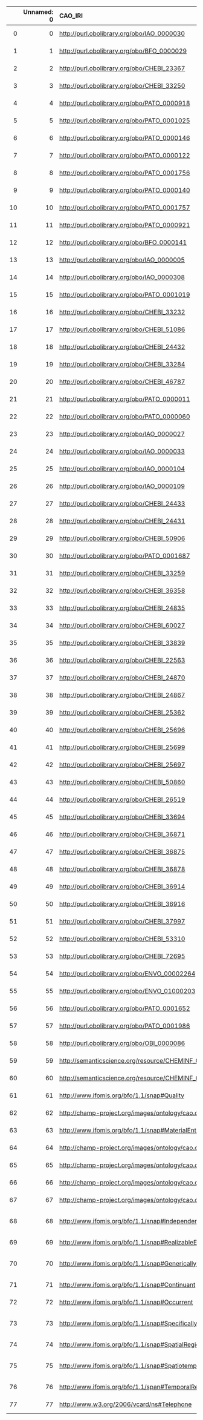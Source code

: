 |    |   Unnamed: 0 | CAO_IRI                                                            | CAO_DESC                                                                                                                       | ENVO_IRI                                     | ENVO_DESC                                                                                        |
|---:|-------------:|:-------------------------------------------------------------------|:-------------------------------------------------------------------------------------------------------------------------------|:---------------------------------------------|:-------------------------------------------------------------------------------------------------|
|  0 |            0 | http://purl.obolibrary.org/obo/IAO_0000030                         | {'iri': 'http://purl.obolibrary.org/obo/IAO_0000030'}                                                                          | http://purl.obolibrary.org/obo/IAO_0000030   | {'iri': 'http://purl.obolibrary.org/obo/IAO_0000030'}                                            |
|  1 |            1 | http://purl.obolibrary.org/obo/BFO_0000029                         | {'iri': 'http://purl.obolibrary.org/obo/BFO_0000029'}                                                                          | http://purl.obolibrary.org/obo/BFO_0000029   | {'iri': 'http://purl.obolibrary.org/obo/BFO_0000029'}                                            |
|  2 |            2 | http://purl.obolibrary.org/obo/CHEBI_23367                         | {'iri': 'http://purl.obolibrary.org/obo/CHEBI_23367'}                                                                          | http://purl.obolibrary.org/obo/CHEBI_23367   | {'iri': 'http://purl.obolibrary.org/obo/CHEBI_23367'}                                            |
|  3 |            3 | http://purl.obolibrary.org/obo/CHEBI_33250                         | {'iri': 'http://purl.obolibrary.org/obo/CHEBI_33250'}                                                                          | http://purl.obolibrary.org/obo/CHEBI_33250   | {'iri': 'http://purl.obolibrary.org/obo/CHEBI_33250'}                                            |
|  4 |            4 | http://purl.obolibrary.org/obo/PATO_0000918                        | {'iri': 'http://purl.obolibrary.org/obo/PATO_0000918'}                                                                         | http://purl.obolibrary.org/obo/PATO_0000918  | {'iri': 'http://purl.obolibrary.org/obo/PATO_0000918'}                                           |
|  5 |            5 | http://purl.obolibrary.org/obo/PATO_0001025                        | {'iri': 'http://purl.obolibrary.org/obo/PATO_0001025'}                                                                         | http://purl.obolibrary.org/obo/PATO_0001025  | {'iri': 'http://purl.obolibrary.org/obo/PATO_0001025'}                                           |
|  6 |            6 | http://purl.obolibrary.org/obo/PATO_0000146                        | {'iri': 'http://purl.obolibrary.org/obo/PATO_0000146'}                                                                         | http://purl.obolibrary.org/obo/PATO_0000146  | {'iri': 'http://purl.obolibrary.org/obo/PATO_0000146'}                                           |
|  7 |            7 | http://purl.obolibrary.org/obo/PATO_0000122                        | {'iri': 'http://purl.obolibrary.org/obo/PATO_0000122'}                                                                         | http://purl.obolibrary.org/obo/PATO_0000122  | {'iri': 'http://purl.obolibrary.org/obo/PATO_0000122'}                                           |
|  8 |            8 | http://purl.obolibrary.org/obo/PATO_0001756                        | {'iri': 'http://purl.obolibrary.org/obo/PATO_0001756'}                                                                         | http://purl.obolibrary.org/obo/PATO_0001756  | {'iri': 'http://purl.obolibrary.org/obo/PATO_0001756'}                                           |
|  9 |            9 | http://purl.obolibrary.org/obo/PATO_0000140                        | {'iri': 'http://purl.obolibrary.org/obo/PATO_0000140'}                                                                         | http://purl.obolibrary.org/obo/PATO_0000140  | {'iri': 'http://purl.obolibrary.org/obo/PATO_0000140'}                                           |
| 10 |           10 | http://purl.obolibrary.org/obo/PATO_0001757                        | {'iri': 'http://purl.obolibrary.org/obo/PATO_0001757'}                                                                         | http://purl.obolibrary.org/obo/PATO_0001757  | {'iri': 'http://purl.obolibrary.org/obo/PATO_0001757'}                                           |
| 11 |           11 | http://purl.obolibrary.org/obo/PATO_0000921                        | {'iri': 'http://purl.obolibrary.org/obo/PATO_0000921'}                                                                         | http://purl.obolibrary.org/obo/PATO_0000921  | {'iri': 'http://purl.obolibrary.org/obo/PATO_0000921'}                                           |
| 12 |           12 | http://purl.obolibrary.org/obo/BFO_0000141                         | {'iri': 'http://purl.obolibrary.org/obo/BFO_0000141'}                                                                          | http://purl.obolibrary.org/obo/BFO_0000141   | {'iri': 'http://purl.obolibrary.org/obo/BFO_0000141'}                                            |
| 13 |           13 | http://purl.obolibrary.org/obo/IAO_0000005                         | {'iri': 'http://purl.obolibrary.org/obo/IAO_0000005'}                                                                          | http://purl.obolibrary.org/obo/IAO_0000005   | {'iri': 'http://purl.obolibrary.org/obo/IAO_0000005'}                                            |
| 14 |           14 | http://purl.obolibrary.org/obo/IAO_0000308                         | {'iri': 'http://purl.obolibrary.org/obo/IAO_0000308'}                                                                          | http://purl.obolibrary.org/obo/IAO_0000308   | {'iri': 'http://purl.obolibrary.org/obo/IAO_0000308'}                                            |
| 15 |           15 | http://purl.obolibrary.org/obo/PATO_0001019                        | {'iri': 'http://purl.obolibrary.org/obo/PATO_0001019'}                                                                         | http://purl.obolibrary.org/obo/PATO_0001019  | {'iri': 'http://purl.obolibrary.org/obo/PATO_0001019'}                                           |
| 16 |           16 | http://purl.obolibrary.org/obo/CHEBI_33232                         | {'iri': 'http://purl.obolibrary.org/obo/CHEBI_33232'}                                                                          | http://purl.obolibrary.org/obo/CHEBI_33232   | {'iri': 'http://purl.obolibrary.org/obo/CHEBI_33232'}                                            |
| 17 |           17 | http://purl.obolibrary.org/obo/CHEBI_51086                         | {'iri': 'http://purl.obolibrary.org/obo/CHEBI_51086'}                                                                          | http://purl.obolibrary.org/obo/CHEBI_51086   | {'iri': 'http://purl.obolibrary.org/obo/CHEBI_51086'}                                            |
| 18 |           18 | http://purl.obolibrary.org/obo/CHEBI_24432                         | {'iri': 'http://purl.obolibrary.org/obo/CHEBI_24432'}                                                                          | http://purl.obolibrary.org/obo/CHEBI_24432   | {'iri': 'http://purl.obolibrary.org/obo/CHEBI_24432'}                                            |
| 19 |           19 | http://purl.obolibrary.org/obo/CHEBI_33284                         | {'iri': 'http://purl.obolibrary.org/obo/CHEBI_33284'}                                                                          | http://purl.obolibrary.org/obo/CHEBI_33284   | {'iri': 'http://purl.obolibrary.org/obo/CHEBI_33284'}                                            |
| 20 |           20 | http://purl.obolibrary.org/obo/CHEBI_46787                         | {'iri': 'http://purl.obolibrary.org/obo/CHEBI_46787'}                                                                          | http://purl.obolibrary.org/obo/CHEBI_46787   | {'iri': 'http://purl.obolibrary.org/obo/CHEBI_46787'}                                            |
| 21 |           21 | http://purl.obolibrary.org/obo/PATO_0000011                        | {'iri': 'http://purl.obolibrary.org/obo/PATO_0000011'}                                                                         | http://purl.obolibrary.org/obo/PATO_0000011  | {'iri': 'http://purl.obolibrary.org/obo/PATO_0000011'}                                           |
| 22 |           22 | http://purl.obolibrary.org/obo/PATO_0000060                        | {'iri': 'http://purl.obolibrary.org/obo/PATO_0000060'}                                                                         | http://purl.obolibrary.org/obo/PATO_0000060  | {'iri': 'http://purl.obolibrary.org/obo/PATO_0000060'}                                           |
| 23 |           23 | http://purl.obolibrary.org/obo/IAO_0000027                         | {'iri': 'http://purl.obolibrary.org/obo/IAO_0000027'}                                                                          | http://purl.obolibrary.org/obo/IAO_0000027   | {'iri': 'http://purl.obolibrary.org/obo/IAO_0000027'}                                            |
| 24 |           24 | http://purl.obolibrary.org/obo/IAO_0000033                         | {'iri': 'http://purl.obolibrary.org/obo/IAO_0000033'}                                                                          | http://purl.obolibrary.org/obo/IAO_0000033   | {'iri': 'http://purl.obolibrary.org/obo/IAO_0000033'}                                            |
| 25 |           25 | http://purl.obolibrary.org/obo/IAO_0000104                         | {'iri': 'http://purl.obolibrary.org/obo/IAO_0000104'}                                                                          | http://purl.obolibrary.org/obo/IAO_0000104   | {'iri': 'http://purl.obolibrary.org/obo/IAO_0000104'}                                            |
| 26 |           26 | http://purl.obolibrary.org/obo/IAO_0000109                         | {'iri': 'http://purl.obolibrary.org/obo/IAO_0000109'}                                                                          | http://purl.obolibrary.org/obo/IAO_0000109   | {'iri': 'http://purl.obolibrary.org/obo/IAO_0000109'}                                            |
| 27 |           27 | http://purl.obolibrary.org/obo/CHEBI_24433                         | {'iri': 'http://purl.obolibrary.org/obo/CHEBI_24433'}                                                                          | http://purl.obolibrary.org/obo/CHEBI_24433   | {'iri': 'http://purl.obolibrary.org/obo/CHEBI_24433'}                                            |
| 28 |           28 | http://purl.obolibrary.org/obo/CHEBI_24431                         | {'iri': 'http://purl.obolibrary.org/obo/CHEBI_24431'}                                                                          | http://purl.obolibrary.org/obo/CHEBI_24431   | {'iri': 'http://purl.obolibrary.org/obo/CHEBI_24431'}                                            |
| 29 |           29 | http://purl.obolibrary.org/obo/CHEBI_50906                         | {'iri': 'http://purl.obolibrary.org/obo/CHEBI_50906'}                                                                          | http://purl.obolibrary.org/obo/CHEBI_50906   | {'iri': 'http://purl.obolibrary.org/obo/CHEBI_50906'}                                            |
| 30 |           30 | http://purl.obolibrary.org/obo/PATO_0001687                        | {'iri': 'http://purl.obolibrary.org/obo/PATO_0001687'}                                                                         | http://purl.obolibrary.org/obo/PATO_0001687  | {'iri': 'http://purl.obolibrary.org/obo/PATO_0001687'}                                           |
| 31 |           31 | http://purl.obolibrary.org/obo/CHEBI_33259                         | {'iri': 'http://purl.obolibrary.org/obo/CHEBI_33259'}                                                                          | http://purl.obolibrary.org/obo/CHEBI_33259   | {'iri': 'http://purl.obolibrary.org/obo/CHEBI_33259'}                                            |
| 32 |           32 | http://purl.obolibrary.org/obo/CHEBI_36358                         | {'iri': 'http://purl.obolibrary.org/obo/CHEBI_36358'}                                                                          | http://purl.obolibrary.org/obo/CHEBI_36358   | {'iri': 'http://purl.obolibrary.org/obo/CHEBI_36358'}                                            |
| 33 |           33 | http://purl.obolibrary.org/obo/CHEBI_24835                         | {'iri': 'http://purl.obolibrary.org/obo/CHEBI_24835'}                                                                          | http://purl.obolibrary.org/obo/CHEBI_24835   | {'iri': 'http://purl.obolibrary.org/obo/CHEBI_24835'}                                            |
| 34 |           34 | http://purl.obolibrary.org/obo/CHEBI_60027                         | {'iri': 'http://purl.obolibrary.org/obo/CHEBI_60027'}                                                                          | http://purl.obolibrary.org/obo/CHEBI_60027   | {'iri': 'http://purl.obolibrary.org/obo/CHEBI_60027'}                                            |
| 35 |           35 | http://purl.obolibrary.org/obo/CHEBI_33839                         | {'iri': 'http://purl.obolibrary.org/obo/CHEBI_33839'}                                                                          | http://purl.obolibrary.org/obo/CHEBI_33839   | {'iri': 'http://purl.obolibrary.org/obo/CHEBI_33839'}                                            |
| 36 |           36 | http://purl.obolibrary.org/obo/CHEBI_22563                         | {'iri': 'http://purl.obolibrary.org/obo/CHEBI_22563'}                                                                          | http://purl.obolibrary.org/obo/CHEBI_22563   | {'iri': 'http://purl.obolibrary.org/obo/CHEBI_22563'}                                            |
| 37 |           37 | http://purl.obolibrary.org/obo/CHEBI_24870                         | {'iri': 'http://purl.obolibrary.org/obo/CHEBI_24870'}                                                                          | http://purl.obolibrary.org/obo/CHEBI_24870   | {'iri': 'http://purl.obolibrary.org/obo/CHEBI_24870'}                                            |
| 38 |           38 | http://purl.obolibrary.org/obo/CHEBI_24867                         | {'iri': 'http://purl.obolibrary.org/obo/CHEBI_24867'}                                                                          | http://purl.obolibrary.org/obo/CHEBI_24867   | {'iri': 'http://purl.obolibrary.org/obo/CHEBI_24867'}                                            |
| 39 |           39 | http://purl.obolibrary.org/obo/CHEBI_25362                         | {'iri': 'http://purl.obolibrary.org/obo/CHEBI_25362'}                                                                          | http://purl.obolibrary.org/obo/CHEBI_25362   | {'iri': 'http://purl.obolibrary.org/obo/CHEBI_25362'}                                            |
| 40 |           40 | http://purl.obolibrary.org/obo/CHEBI_25696                         | {'iri': 'http://purl.obolibrary.org/obo/CHEBI_25696'}                                                                          | http://purl.obolibrary.org/obo/CHEBI_25696   | {'iri': 'http://purl.obolibrary.org/obo/CHEBI_25696'}                                            |
| 41 |           41 | http://purl.obolibrary.org/obo/CHEBI_25699                         | {'iri': 'http://purl.obolibrary.org/obo/CHEBI_25699'}                                                                          | http://purl.obolibrary.org/obo/CHEBI_25699   | {'iri': 'http://purl.obolibrary.org/obo/CHEBI_25699'}                                            |
| 42 |           42 | http://purl.obolibrary.org/obo/CHEBI_25697                         | {'iri': 'http://purl.obolibrary.org/obo/CHEBI_25697'}                                                                          | http://purl.obolibrary.org/obo/CHEBI_25697   | {'iri': 'http://purl.obolibrary.org/obo/CHEBI_25697'}                                            |
| 43 |           43 | http://purl.obolibrary.org/obo/CHEBI_50860                         | {'iri': 'http://purl.obolibrary.org/obo/CHEBI_50860'}                                                                          | http://purl.obolibrary.org/obo/CHEBI_50860   | {'iri': 'http://purl.obolibrary.org/obo/CHEBI_50860'}                                            |
| 44 |           44 | http://purl.obolibrary.org/obo/CHEBI_26519                         | {'iri': 'http://purl.obolibrary.org/obo/CHEBI_26519'}                                                                          | http://purl.obolibrary.org/obo/CHEBI_26519   | {'iri': 'http://purl.obolibrary.org/obo/CHEBI_26519'}                                            |
| 45 |           45 | http://purl.obolibrary.org/obo/CHEBI_33694                         | {'iri': 'http://purl.obolibrary.org/obo/CHEBI_33694'}                                                                          | http://purl.obolibrary.org/obo/CHEBI_33694   | {'iri': 'http://purl.obolibrary.org/obo/CHEBI_33694'}                                            |
| 46 |           46 | http://purl.obolibrary.org/obo/CHEBI_36871                         | {'iri': 'http://purl.obolibrary.org/obo/CHEBI_36871'}                                                                          | http://purl.obolibrary.org/obo/CHEBI_36871   | {'iri': 'http://purl.obolibrary.org/obo/CHEBI_36871'}                                            |
| 47 |           47 | http://purl.obolibrary.org/obo/CHEBI_36875                         | {'iri': 'http://purl.obolibrary.org/obo/CHEBI_36875'}                                                                          | http://purl.obolibrary.org/obo/CHEBI_36875   | {'iri': 'http://purl.obolibrary.org/obo/CHEBI_36875'}                                            |
| 48 |           48 | http://purl.obolibrary.org/obo/CHEBI_36878                         | {'iri': 'http://purl.obolibrary.org/obo/CHEBI_36878'}                                                                          | http://purl.obolibrary.org/obo/CHEBI_36878   | {'iri': 'http://purl.obolibrary.org/obo/CHEBI_36878'}                                            |
| 49 |           49 | http://purl.obolibrary.org/obo/CHEBI_36914                         | {'iri': 'http://purl.obolibrary.org/obo/CHEBI_36914'}                                                                          | http://purl.obolibrary.org/obo/CHEBI_36914   | {'iri': 'http://purl.obolibrary.org/obo/CHEBI_36914'}                                            |
| 50 |           50 | http://purl.obolibrary.org/obo/CHEBI_36916                         | {'iri': 'http://purl.obolibrary.org/obo/CHEBI_36916'}                                                                          | http://purl.obolibrary.org/obo/CHEBI_36916   | {'iri': 'http://purl.obolibrary.org/obo/CHEBI_36916'}                                            |
| 51 |           51 | http://purl.obolibrary.org/obo/CHEBI_37997                         | {'iri': 'http://purl.obolibrary.org/obo/CHEBI_37997'}                                                                          | http://purl.obolibrary.org/obo/CHEBI_37997   | {'iri': 'http://purl.obolibrary.org/obo/CHEBI_37997'}                                            |
| 52 |           52 | http://purl.obolibrary.org/obo/CHEBI_53310                         | {'iri': 'http://purl.obolibrary.org/obo/CHEBI_53310'}                                                                          | http://purl.obolibrary.org/obo/CHEBI_53310   | {'iri': 'http://purl.obolibrary.org/obo/CHEBI_53310'}                                            |
| 53 |           53 | http://purl.obolibrary.org/obo/CHEBI_72695                         | {'iri': 'http://purl.obolibrary.org/obo/CHEBI_72695'}                                                                          | http://purl.obolibrary.org/obo/CHEBI_72695   | {'iri': 'http://purl.obolibrary.org/obo/CHEBI_72695'}                                            |
| 54 |           54 | http://purl.obolibrary.org/obo/ENVO_00002264                       | {'iri': 'http://purl.obolibrary.org/obo/ENVO_00002264'}                                                                        | http://purl.obolibrary.org/obo/ENVO_00002264 | {'iri': 'http://purl.obolibrary.org/obo/ENVO_00002264'}                                          |
| 55 |           55 | http://purl.obolibrary.org/obo/ENVO_01000203                       | {'iri': 'http://purl.obolibrary.org/obo/ENVO_01000203'}                                                                        | http://purl.obolibrary.org/obo/ENVO_01000203 | {'iri': 'http://purl.obolibrary.org/obo/ENVO_01000203'}                                          |
| 56 |           56 | http://purl.obolibrary.org/obo/PATO_0001652                        | {'iri': 'http://purl.obolibrary.org/obo/PATO_0001652'}                                                                         | http://purl.obolibrary.org/obo/PATO_0001652  | {'iri': 'http://purl.obolibrary.org/obo/PATO_0001652'}                                           |
| 57 |           57 | http://purl.obolibrary.org/obo/PATO_0001986                        | {'iri': 'http://purl.obolibrary.org/obo/PATO_0001986'}                                                                         | http://purl.obolibrary.org/obo/PATO_0001986  | {'iri': 'http://purl.obolibrary.org/obo/PATO_0001986'}                                           |
| 58 |           58 | http://purl.obolibrary.org/obo/OBI_0000086                         | {'label': 'reagent role', 'prefLabel': 'reagent role', 'altLabel': 'reagent', 'name': 'OBI_0000086'}                           | http://purl.obolibrary.org/obo/CHEBI_33893   | {'label': 'reagent'}                                                                             |
| 59 |           59 | http://semanticscience.org/resource/CHEMINF_000266                 | {'label': 'Chemical substance', 'prefLabel': None, 'altLabel': None, 'name': 'CHEMINF_000266'}                                 | http://purl.obolibrary.org/obo/CHEBI_59999   | {'label': 'Chemical substance'}                                                                  |
| 60 |           60 | http://semanticscience.org/resource/CHEMINF_000068                 | {'label': 'functional group', 'prefLabel': None, 'altLabel': None, 'name': 'CHEMINF_000068'}                                   | http://purl.obolibrary.org/obo/CHEBI_24433   | {'label': 'functional group'}                                                                    |
| 61 |           61 | http://www.ifomis.org/bfo/1.1/snap#Quality                         | {'label': 'Quality', 'prefLabel': None, 'altLabel': None, 'name': 'Quality'}                                                   | http://purl.obolibrary.org/obo/BFO_0000019   | {'label': 'Quality', 'prefLabel': 'Quality'}                                                     |
| 62 |           62 | http://champ-project.org/images/ontology/cao.owl#CAO_000028        | {'label': 'Depth', 'prefLabel': None, 'altLabel': None, 'name': 'CAO_000028'}                                                  | http://purl.obolibrary.org/obo/PATO_0001595  | {'altLabel': 'Depth'}                                                                            |
| 63 |           63 | http://www.ifomis.org/bfo/1.1/snap#MaterialEntity                  | {'label': 'Material entity', 'prefLabel': None, 'altLabel': None, 'name': 'MaterialEntity'}                                    | http://purl.obolibrary.org/obo/BFO_0000040   | {'label': 'Material entity', 'prefLabel': 'Material entity'}                                     |
| 64 |           64 | http://champ-project.org/images/ontology/cao.owl#CAO_000114        | {'label': 'Environmental role', 'prefLabel': None, 'altLabel': None, 'name': 'CAO_000114'}                                     | http://purl.obolibrary.org/obo/ENVO_01001303 | {'label': 'Environmental role'}                                                                  |
| 65 |           65 | http://champ-project.org/images/ontology/cao.owl#CAO_000156        | {'label': 'Mixture', 'prefLabel': None, 'altLabel': None, 'name': 'CAO_000156'}                                                | http://purl.obolibrary.org/obo/CHEBI_60004   | {'label': 'Mixture'}                                                                             |
| 66 |           66 | http://champ-project.org/images/ontology/cao.owl#CAO_000180        | {'label': 'Reagent', 'prefLabel': None, 'altLabel': None, 'name': 'CAO_000180'}                                                | http://purl.obolibrary.org/obo/CHEBI_33893   | {'label': 'Reagent'}                                                                             |
| 67 |           67 | http://champ-project.org/images/ontology/cao.owl#PATO_0000125      | {'label': 'Mass', 'prefLabel': None, 'altLabel': None, 'name': 'PATO_0000125'}                                                 | http://purl.obolibrary.org/obo/PATO_0000125  | {'altLabel': 'Mass'}                                                                             |
| 68 |           68 | http://www.ifomis.org/bfo/1.1/snap#IndependentContinuant           | {'label': 'Independent Continuant', 'prefLabel': None, 'altLabel': None, 'name': 'IndependentContinuant'}                      | http://purl.obolibrary.org/obo/BFO_0000004   | {'label': 'Independent Continuant', 'prefLabel': 'Independent Continuant'}                       |
| 69 |           69 | http://www.ifomis.org/bfo/1.1/snap#RealizableEntity                | {'label': 'Realizable entity', 'prefLabel': None, 'altLabel': None, 'name': 'RealizableEntity'}                                | http://purl.obolibrary.org/obo/BFO_0000017   | {'label': 'Realizable entity', 'prefLabel': 'Realizable entity'}                                 |
| 70 |           70 | http://www.ifomis.org/bfo/1.1/snap#GenericallyDependentContinuant  | {'label': 'Generically dependent continuant', 'prefLabel': None, 'altLabel': None, 'name': 'GenericallyDependentContinuant'}   | http://purl.obolibrary.org/obo/BFO_0000031   | {'label': 'Generically dependent continuant', 'prefLabel': 'Generically dependent continuant'}   |
| 71 |           71 | http://www.ifomis.org/bfo/1.1/snap#Continuant                      | {'label': 'Continuant', 'prefLabel': None, 'altLabel': None, 'name': 'Continuant'}                                             | http://purl.obolibrary.org/obo/BFO_0000002   | {'label': 'Continuant', 'prefLabel': 'Continuant'}                                               |
| 72 |           72 | http://www.ifomis.org/bfo/1.1/snap#Occurrent                       | {'label': 'Occurrent', 'prefLabel': None, 'altLabel': None, 'name': 'Occurrent'}                                               | http://purl.obolibrary.org/obo/BFO_0000003   | {'label': 'Occurrent', 'prefLabel': 'Occurrent'}                                                 |
| 73 |           73 | http://www.ifomis.org/bfo/1.1/snap#SpecificallyDependentContinuant | {'label': 'Specifically dependent continuant', 'prefLabel': None, 'altLabel': None, 'name': 'SpecificallyDependentContinuant'} | http://purl.obolibrary.org/obo/BFO_0000020   | {'label': 'Specifically dependent continuant', 'prefLabel': 'Specifically dependent continuant'} |
| 74 |           74 | http://www.ifomis.org/bfo/1.1/snap#SpatialRegion                   | {'label': 'Spatial Region', 'prefLabel': None, 'altLabel': None, 'name': 'SpatialRegion'}                                      | http://purl.obolibrary.org/obo/BFO_0000006   | {'label': 'Spatial Region', 'prefLabel': 'Spatial Region'}                                       |
| 75 |           75 | http://www.ifomis.org/bfo/1.1/snap#SpatiotemporalRegion            | {'label': 'Spatiotemporal Region', 'prefLabel': None, 'altLabel': None, 'name': 'SpatiotemporalRegion'}                        | http://purl.obolibrary.org/obo/BFO_0000011   | {'label': 'Spatiotemporal Region', 'prefLabel': 'Spatiotemporal Region'}                         |
| 76 |           76 | http://www.ifomis.org/bfo/1.1/span#TemporalRegion                  | {'label': 'Temporal Region', 'prefLabel': None, 'altLabel': None, 'name': 'TemporalRegion'}                                    | http://purl.obolibrary.org/obo/BFO_0000008   | {'label': 'Temporal Region', 'prefLabel': 'Temporal Region'}                                     |
| 77 |           77 | http://www.w3.org/2006/vcard/ns#Telephone                          | {'label': 'Telephone', 'prefLabel': None, 'altLabel': None, 'name': 'Telephone'}                                               | http://purl.obolibrary.org/obo/ENVO_01000580 | {'label': 'Telephone'}                                                                           |